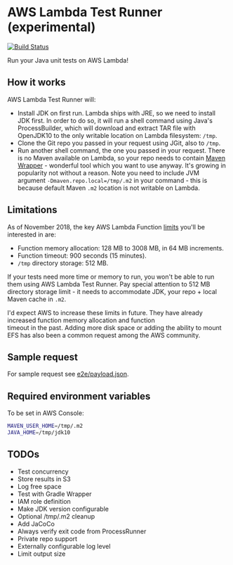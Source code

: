 # AWS Lambda Test Runner (experimental)

[![Build Status](https://travis-ci.com/automatictester/lambda-test-runner.svg?branch=master)](https://travis-ci.com/automatictester/lambda-test-runner)

Run your Java unit tests on AWS Lambda!  

## How it works

AWS Lambda Test Runner will:
- Install JDK on first run. Lambda ships with JRE, so we need to install JDK first. In order to do so, it will run
  a shell command using Java's ProcessBuilder, which will download and extract TAR file with OpenJDK10 to the only
  writable location on Lambda filesystem: `/tmp`.
- Clone the Git repo you passed in your request using JGit, also to `/tmp`.
- Run another shell command, the one you passed in your request. There is no Maven available on Lambda, so your repo
  needs to contain [Maven Wrapper](https://github.com/takari/maven-wrapper) - wonderful tool which you
  want to use anyway. It's growing in popularity not without a reason. Note you need to include JVM argument
  `-Dmaven.repo.local=/tmp/.m2` in your command - this is because default Maven `.m2` location is not writable on
  Lambda.

## Limitations

As of November 2018, the key AWS Lambda Function [limits](https://docs.aws.amazon.com/lambda/latest/dg/limits.html) you'll be interested in are:
- Function memory allocation: 128 MB to 3008 MB, in 64 MB increments.
- Function timeout: 900 seconds (15 minutes).
- `/tmp` directory storage: 512 MB.

If your tests need more time or memory to run, you won't be able to run them using AWS Lambda Test Runner. Pay special 
attention to 512 MB directory storage limit - it needs to accommodate JDK, your repo + local Maven cache in `.m2`. 

I'd expect AWS to increase these limits in future. They have already increased function memory allocation and function  
timeout in the past. Adding more disk space or adding the ability to mount EFS has also been a common request among
the AWS community.

## Sample request

For sample request see [e2e/payload.json](https://github.com/automatictester/lambda-test-runner/blob/master/e2e/payload.json).

## Required environment variables

To be set in AWS Console:

```bash
MAVEN_USER_HOME=/tmp/.m2
JAVA_HOME=/tmp/jdk10
```

## TODOs

- Test concurrency
- Store results in S3
- Log free space
- Test with Gradle Wrapper
- IAM role definition
- Make JDK version configurable
- Optional /tmp/.m2 cleanup
- Add JaCoCo
- Always verify exit code from ProcessRunner
- Private repo support
- Externally configurable log level
- Limit output size

